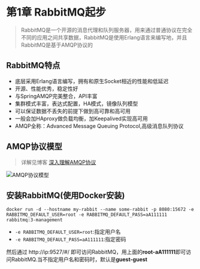 # 第1章 RabbitMQ起步

> RabbitMQ是一个开源的消息代理和队列服务器，用来通过普通协议在完全不同的应用之间共享数据，RabbitMQ是使用Erlang语言来编写地，并且RabbitMQ是基于AMQP协议的

## RabbitMQ特点

+ 底层采用Erlang语言编写，拥有和原生Socket相近的性能和低延迟
+ 开源、性能优秀，稳定性好
+ 与SpringAMQP完美整合，API丰富
+ 集群模式丰富，表达式配置，HA模式，镜像队列模型
+ 可以保证数据不丢失的前提下做到高可靠和高可用
+ 一般会加HAproxy做负载均衡，加Keepalived实现高可用
+ AMQP全称：Advanced Message Queuing Protocol,高级消息队列协议

## AMQP协议模型

> 详解见博客 [深入理解AMQP协议](https://blog.csdn.net/weixin_37641832/article/details/83270778)

![AMQP协议模型](https://img3.mukewang.com/5d0243af0001310519201080.jpg)

## 安装RabbitMQ(使用Docker安装)

`docker run -d --hostname my-rabbit --name some-rabbit -p 8080:15672 -e RABBITMQ_DEFAULT_USER=root -e RABBITMQ_DEFAULT_PASS=aA111111 rabbitmq:3-management`

+ `-e RABBITMQ_DEFAULT_USER=root`:指定用户名
+ `-e RABBITMQ_DEFAULT_PASS=aA111111`:指定密码

然后通过 http://ip:9527/#/ 即可访问RabbitMQ，用上面的**root-aA111111**即可访问RabbitMQ.当不指定用户名和密码时，默认是**guest-guest**
